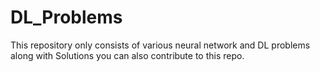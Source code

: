 # DL_Problems
This repository only consists of various neural network and DL problems along with Solutions you can also contribute to this repo.
